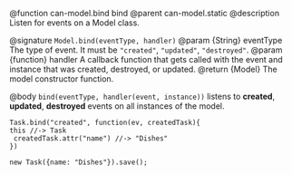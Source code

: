 @function can-model.bind bind
@parent can-model.static
@description Listen for events on a Model class.

@signature `Model.bind(eventType, handler)`
@param {String} eventType The type of event.  It must be
`"created"`, `"updated"`, `"destroyed"`.
@param {function} handler A callback function
that gets called with the event and instance that was
created, destroyed, or updated.
@return {Model} The model constructor function.

@body
`bind(eventType, handler(event, instance))` listens to
__created__, __updated__, __destroyed__ events on all
instances of the model.

```
Task.bind("created", function(ev, createdTask){
this //-> Task
 createdTask.attr("name") //-> "Dishes"
})

new Task({name: "Dishes"}).save();
```
